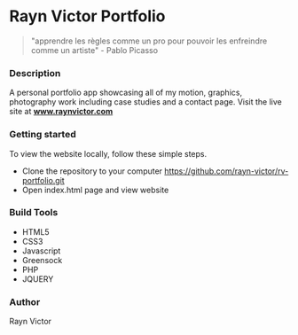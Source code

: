 # Rayn Victor Portfolio
>"apprendre les règles comme un pro pour pouvoir les enfreindre comme un artiste" - Pablo Picasso

### Description
A personal portfolio app showcasing all of my motion, graphics, photography work including case studies and a contact page.
Visit the live site at **www.raynvictor.com**

### Getting started
To view the website locally, follow these simple steps.
* Clone the repository to your computer
https://github.com/rayn-victor/rv-portfolio.git
* Open index.html page and view website

### Build Tools
- HTML5
- CSS3
- Javascript
- Greensock
- PHP
- JQUERY

### Author
Rayn Victor
